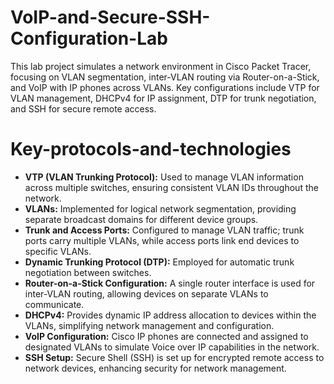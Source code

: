 # VoIP-and-Secure-SSH-Configuration-Lab
This lab project simulates a network environment in Cisco Packet Tracer, focusing on VLAN segmentation, inter-VLAN routing via Router-on-a-Stick, and VoIP with IP phones across VLANs. Key configurations include VTP for VLAN management, DHCPv4 for IP assignment, DTP for trunk negotiation, and SSH for secure remote access.
# Key-protocols-and-technologies
- **VTP (VLAN Trunking Protocol):** Used to manage VLAN information across multiple switches, ensuring consistent VLAN IDs throughout the network.
- **VLANs:** Implemented for logical network segmentation, providing separate broadcast domains for different device groups. 
- **Trunk and Access Ports:** Configured to manage VLAN traffic; trunk ports carry multiple VLANs, while access ports link end devices to specific VLANs.
- **Dynamic Trunking Protocol (DTP):** Employed for automatic trunk negotiation between switches. 
- **Router-on-a-Stick Configuration:** A single router interface is used for inter-VLAN routing, allowing devices on separate VLANs to communicate.  
- **DHCPv4:** Provides dynamic IP address allocation to devices within the VLANs, simplifying network management and configuration.
- **VoIP Configuration:** Cisco IP phones are connected and assigned to designated VLANs to simulate Voice over IP capabilities in the network.
- **SSH Setup:** Secure Shell (SSH) is set up for encrypted remote access to network devices, enhancing security for network management.
